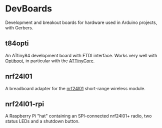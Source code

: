 # DevBoards
Development and breakout boards for hardware used in Arduino projects, with Gerbers.

## t84opti
An ATtiny84 development board with FTDI interface. Works very well
with [Optiboot](https://github.com/Optiboot/optiboot),
in particular with the [ATTinyCore](https://github.com/SpenceKonde/ATTinyCore).

## nrf24l01
A breadboard adapter for the
[nrf24l01](https://howtomechatronics.com/tutorials/arduino/arduino-wireless-communication-nrf24l01-tutorial/)
short-range wireless module.

## nrf24l01-rpi
A Raspberry Pi "hat" containing an SPI-connected nrf24l01+ radio, two status
LEDs and a shutdown button.
